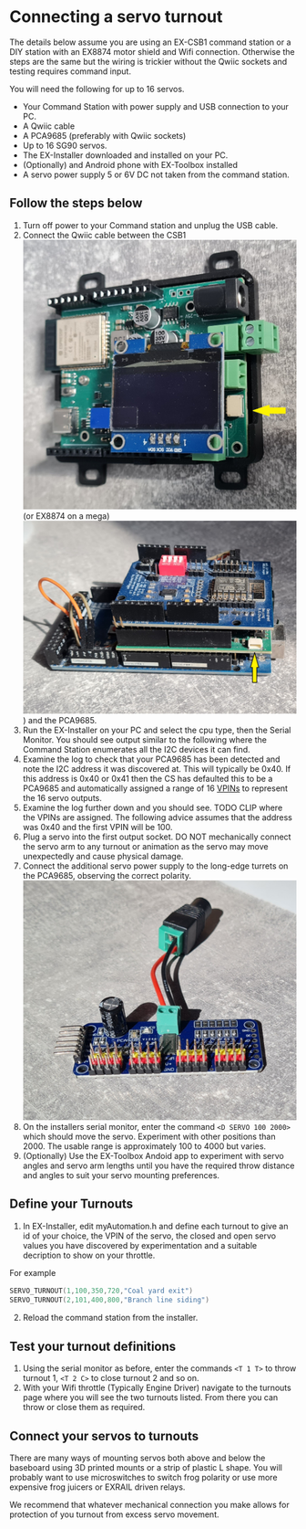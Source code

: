 # Connecting a servo turnout

The details below assume you are using an EX-CSB1 command station or a DIY station with an EX8874 motor shield and Wifi connection. Otherwise the steps are the same but the wiring is trickier without the Qwiic sockets and testing requires command input.

You will need the following for up to 16 servos.

- Your Command Station with power supply and USB connection to your PC.
- A Qwiic cable
- A PCA9685 (preferably with Qwiic sockets)
- Up to 16 SG90 servos.
- The EX-Installer downloaded and installed on your PC.
- (Optionally) and Android phone with EX-Toolbox installed
- A servo power supply 5 or 6V DC not taken from the command station.

## Follow the steps below

1. Turn off power to your Command station and unplug the USB cable.
2. Connect the Qwiic cable between the CSB1 ![CSB1](/_static/images/ex-csb1/csb1qwiic.jpg) (or EX8874 on a mega) ![mega](/_static/images/mega/mega-EX8874.jpg)) and the PCA9685. 
3. Run the EX-Installer on your PC and select the cpu type, then the Serial Monitor. You should see output similar to the following where the Command Station enumerates all the I2C devices it can find.
4. Examine the log to check that your PCA9685 has been detected and note the I2C address it was discovered at. This will typically be 0x40. If this address is 0x40 or 0x41 then the CS has defaulted this to be a PCA9685 and automatically assigned a range of 16 [VPINs](?VPIN) to represent the 16 servo outputs.
5. Examine the log further down and you should see. TODO CLIP where the VPINs are assigned. The following advice assumes that the address was 0x40 and the first VPIN will be 100.
6. Plug a servo into the first output socket. DO NOT mechanically connect the servo arm to any turnout or animation as the servo may move unexpectedly and cause physical damage.
7. Connect the additional servo power supply to the long-edge turrets on the PCA9685, observing the correct polarity. ![PCA9685](/_static/images/i2c-devices/PCA9685.jpg)
8. On the installers serial monitor, enter the command ```<D SERVO 100 2000>``` which should move the servo. Experiment with other positions than 2000. The usable range is approximately 100 to 4000 but varies.  
9. (Optionally) Use the EX-Toolbox Andoid app to experiment with servo angles and servo arm lengths until you have the required throw distance and angles to suit your servo mounting preferences.

## Define your Turnouts

1. In EX-Installer, edit myAutomation.h and define each turnout to give an id of your choice, the VPIN of the servo, the closed and open servo values you have discovered by experimentation and a suitable decription to show on your throttle. 

 For example 

 ```cpp
 SERVO_TURNOUT(1,100,350,720,"Coal yard exit")
 SERVO_TURNOUT(2,101,400,800,"Branch line siding")
 ```

 2. Reload the command station from the installer.

## Test your turnout definitions

1. Using the serial monitor as before, enter the commands ```<T 1 T>``` to throw turnout 1, ```<T 2 C>``` to close turnout 2 and so on. 
2. With your Wifi throttle (Typically Engine Driver) navigate to the turnouts page where you will see the two turnouts listed. From there you can throw or close them as required.

## Connect your servos to turnouts

There are many ways of mounting servos both above and below the baseboard using 3D printed mounts or a strip of plastic L shape. You will probably want to use microswitches to switch frog polarity or use more expensive frog juicers or EXRAIL driven relays. 

We recommend that whatever mechanical connection you make allows for protection of you turnout from excess servo movement.

